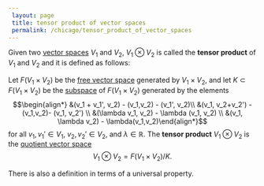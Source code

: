 ```yaml
---
 layout: page
 title: tensor product of vector spaces
 permalink: /chicago/tensor_product_of_vector_spaces
---
```

Given two [vector spaces](https://mathgloss.github.io/MathGloss/chicago/definitions/vector_space) $V_1$ and $V_2$, $V_1 \otimes V_2$ is called the **tensor product** of $V_1$ and $V_2$ and it is defined as follows: 

Let $F(V_1 \times V_2)$ be the [free vector space](https://mathgloss.github.io/MathGloss/chicago/free_vector_space) generated by $V_1 \times V_2$, and let $K \subset F(V_1 \times V_2)$ be the [subspace](https://mathgloss.github.io/MathGloss/chicago/subspace) of $F(V_1 \times V_2)$ generated by the elements 
$$\begin{align*} &(v_1 + v_1', v_2) - (v_1,v_2) - (v_1', v_2)\\ &(v_1, v_2+v_2') - (v_1,v_2)- (v_1, v_2') \\ &(\lambda v_1, v_2) - \lambda (v_1, v_2) \\ &(v_1, \lambda v_2) - \lambda(v_1,v_2)\end{align*}$$ for all $v_1,v_1'\in V_1$, $v_2, v_2' \in V_2$, and $\lambda \in \mathbb R$. The **tensor product** $V_1 \otimes V_2$ is the [quotient vector space](https://mathgloss.github.io/MathGloss/chicago/quotient_vector_space) $$V_1 \otimes V_2 = F(V_1 \times V_2)/K.$$

There is also a definition in terms of a universal property.